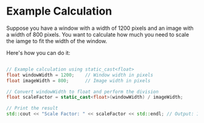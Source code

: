 # Example Calculation

Suppose you have a window with a width of 1200 pixels and an image with a width of 800 pixels. You want to calculate how much you need to scale the iamge to fit the width of the window.

Here's how you can do it: 

```cpp

// Example calculation using static_cast<float>
float windowWidth = 1200;    // Window width in pixels
float imageWidth = 800;      // Image width in pixels

// Convert windowWidth to float and perform the division
float scaleFactor = static_cast<float>(windowWidth) / imageWidth;

// Print the result
std::cout << "Scale Factor: " << scaleFactor << std::endl; // Output: 1.5

``````